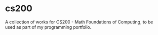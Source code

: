 # cs200
A collection of works for CS200 - Math Foundations of Computing, to be used as part of my programming portfolio.
